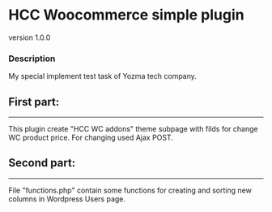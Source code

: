 # HCC Woocommerce simple plugin
version 1.0.0 

### Description

My special implement test task of Yozma tech company.

## First part: 
-----------------------------------------------------
This plugin create "HCC WC addons" theme subpage with filds for change WC product price.
For changing used Ajax POST.
## Second part: 
-----------------------------------------------------
File "functions.php" contain some functions for creating and sorting new columns in Wordpress Users page.

